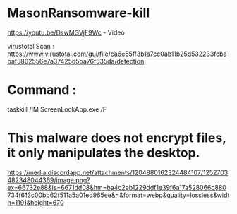 # MasonRansomware-kill



https://youtu.be/DswMGVjF9Wc - Video 

virustotal Scan : https://www.virustotal.com/gui/file/ca6e55ff3b1a7cc0ab11b25d532233fcbabaf5862556e7a37425d5ba76f535da/detection


# Command :
taskkill /IM ScreenLockApp.exe /F

# This malware does not encrypt files, it only manipulates the desktop.
https://media.discordapp.net/attachments/1204880162324484107/1252703482348044369/image.png?ex=66732e88&is=6671dd08&hm=ba4c2ab1229ddf1e39f6a17a528066c880734f613c00bb62f511a5a01ed965ee&=&format=webp&quality=lossless&width=1191&height=670
